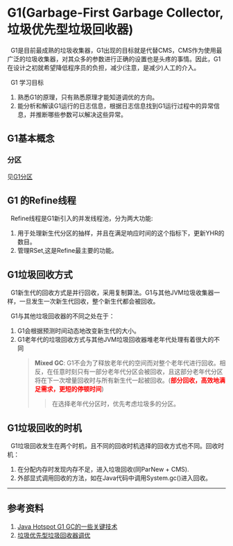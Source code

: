 # G1(Garbage-First Garbage Collector,垃圾优先型垃圾回收器)
&nbsp;&nbsp;G1是目前最成熟的垃圾收集器，G1出现的目标就是代替CMS，CMS作为使用最广泛的垃圾收集器，对其众多的参数进行正确的设置也是头疼的事情。因此，G1在设计之初就希望降低程序员的负担，减少(注意，是减少)人工的介入。

&nbsp;&nbsp;G1 学习目标
1. 熟悉G1的原理，只有熟悉原理才能知道调优的方向。
2. 能分析和解读G1运行的日志信息，根据日志信息找到G1运行过程中的异常信息，并推断哪些参数可以解决这些异常。

## G1基本概念
### 分区
见[G1分区](./002.G1分区.md)
## G1 的Refine线程
&nbsp;&nbsp;Refine线程是G1新引入的并发线程池，分为两大功能:
1. 用于处理新生代分区的抽样，并且在满足响应时间的这个指标下，更新YHR的数目。
2. 管理RSet,这是Refine最主要的功能。

## G1垃圾回收方式
&nbsp;&nbsp;G1新生代的回收方式是并行回收，采用复制算法。G1与其他JVM垃圾收集器一样，一旦发生一次新生代回收，整个新生代都会被回收。

&nbsp;&nbsp;G1与其他垃圾回收器的不同之处在于：
1. G1会根据预测时间动态地改变新生代的大小。
2. G1老年代的垃圾回收方式与其他JVM垃圾回收器堆老年代处理有着很大的不同
    > **Mixed GC**: G1不会为了释放老年代的空间而对整个老年代进行回收。相反，在任意时刻只有一部分老年代分区会被回收，且这部分老年代分区将在下一次增量回收时与所有新生代一起被回收。(<font color="red">**部分回收，高效地满足需求，更短的停顿时间**</font>)
    >> 在选择老年代分区时，优先考虑垃圾多的分区。

## G1垃圾回收的时机
&nbsp;&nbsp;G1垃圾回收发生在两个时机，且不同的回收时机选择的回收方式也不同。回收时机：
1. 在分配内存时发现内存不足，进入垃圾回收(同ParNew + CMS).
2. 外部显式调用回收的方法，如在Java代码中调用System.gc()进入回收。


---
## 参考资料
1. [Java Hotspot G1 GC的一些关键技术](https://tech.meituan.com/2016/09/23/g1.html)
2. [垃圾优先型垃圾回收器调优](https://www.oracle.com/cn/technical-resources/articles/java/g1gc.html)